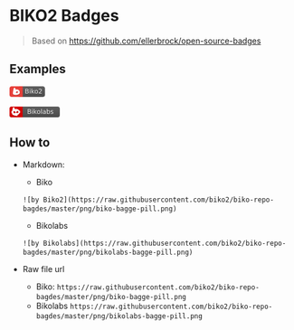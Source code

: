 # BIKO2 Badges 
> Based on https://github.com/ellerbrock/open-source-badges

## Examples
![by Biko2](https://raw.githubusercontent.com/biko2/biko-repo-bagdes/master/png/biko-bagge-pill.png 'Biko2')

![by Bikolabs](https://raw.githubusercontent.com/biko2/biko-repo-bagdes/master/png/bikolabs-bagge-pill.png)

## How to

- Markdown:
    - Biko 
    ```
    ![by Biko2](https://raw.githubusercontent.com/biko2/biko-repo-bagdes/master/png/biko-bagge-pill.png)
    ```
    - Bikolabs
    ```
    ![by Bikolabs](https://raw.githubusercontent.com/biko2/biko-repo-bagdes/master/png/bikolabs-bagge-pill.png)
    ```

- Raw file url
    - Biko: `https://raw.githubusercontent.com/biko2/biko-repo-bagdes/master/png/biko-bagge-pill.png`
    - Bikolabs
    `https://raw.githubusercontent.com/biko2/biko-repo-bagdes/master/png/bikolabs-bagge-pill.png`